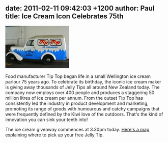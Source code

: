 date: 2011-02-11 09:42:03 +1200
author: Paul
title: Ice Cream Icon Celebrates 75th
----

![van40.jpg](/media/2011-02-11-van40.jpg)

Food manufacturer Tip Top began life in a small Wellington ice cream parlour 75 years ago. To celebrate its birthday, the iconic ice cream maker is giving away thousands of Jelly Tips all around New Zealand today. The company now employs over 400 people and produces a staggering 50 million litres of ice cream per annum. From the outset Tip Top has consistently led the industry in product development and marketing, promoting its range of goods with humourous and catchy campaigns that were frequently defined by the Kiwi love of the outdoors. That's the kind of innovation you can sink your teeth into!

The ice cream giveaway commences at 3.30pm today. [Here's a map](http://archived.link/http://tiptop.co.nz/About-Tip-Top/75th-Birthday.aspx) explaining where to pick up your free Jelly Tip.
